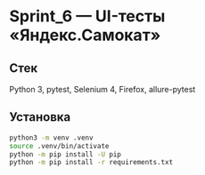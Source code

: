 # Sprint_6 — UI-тесты «Яндекс.Самокат»

## Стек
Python 3, pytest, Selenium 4, Firefox, allure-pytest

## Установка
```bash
python3 -m venv .venv
source .venv/bin/activate
python -m pip install -U pip
python -m pip install -r requirements.txt

